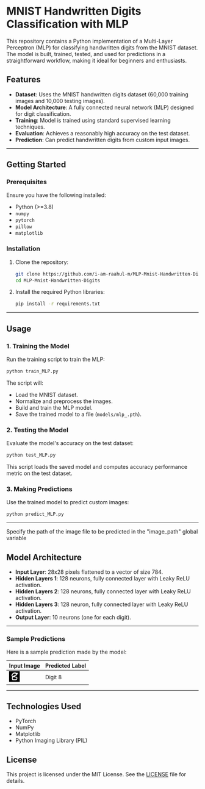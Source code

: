 
# MNIST Handwritten Digits Classification with MLP

This repository contains a Python implementation of a Multi-Layer Perceptron (MLP) for classifying handwritten digits from the MNIST dataset. The model is built, trained, tested, and used for predictions in a straightforward workflow, making it ideal for beginners and enthusiasts.

## Features

- **Dataset**: Uses the MNIST handwritten digits dataset (60,000 training images and 10,000 testing images).
- **Model Architecture**: A fully connected neural network (MLP) designed for digit classification.
- **Training**: Model is trained using standard supervised learning techniques.
- **Evaluation**: Achieves a reasonably high accuracy on the test dataset.
- **Prediction**: Can predict handwritten digits from custom input images.

---

## Getting Started

### Prerequisites

Ensure you have the following installed:

- Python (>=3.8)
- `numpy`
- `pytorch`
- `pillow`
- `matplotlib`

### Installation

1. Clone the repository:

   ```bash
   git clone https://github.com/i-am-raahul-m/MLP-Mnist-Handwritten-Digits.git
   cd MLP-Mnist-Handwritten-Digits
   ```

2. Install the required Python libraries:

   ```bash
   pip install -r requirements.txt
   ```

---

## Usage

### 1. Training the Model

Run the training script to train the MLP:

```bash
python train_MLP.py
```

The script will:
- Load the MNIST dataset.
- Normalize and preprocess the images.
- Build and train the MLP model.
- Save the trained model to a file (`models/mlp_.pth`).

### 2. Testing the Model

Evaluate the model's accuracy on the test dataset:

```bash
python test_MLP.py
```

This script loads the saved model and computes accuracy performance metric on the test dataset.

### 3. Making Predictions

Use the trained model to predict custom images:

```bash
python predict_MLP.py 
```

---

Specify the path of the image file to be predicted in the "image_path" global variable

## Model Architecture

- **Input Layer**: 28x28 pixels flattened to a vector of size 784.
- **Hidden Layers 1**: 128 neurons, fully connected layer with Leaky ReLU activation.
- **Hidden Layers 2**: 128 neurons, fully connected layer with Leaky ReLU activation.
- **Hidden Layers 3**: 128 neuron, fully connected layer with Leaky ReLU activation.
- **Output Layer**: 10 neurons (one for each digit).

---

### Sample Predictions

Here is a sample prediction made by the model:

|     Input Image     | Predicted Label |
|---------------------|-----------------|
| ![handwritten_digit](handwritten_digit.png) |     Digit 8      |

---

## Technologies Used

- PyTorch
- NumPy
- Matplotlib
- Python Imaging Library (PIL)

## License

This project is licensed under the MIT License. See the [LICENSE](LICENSE) file for details.
